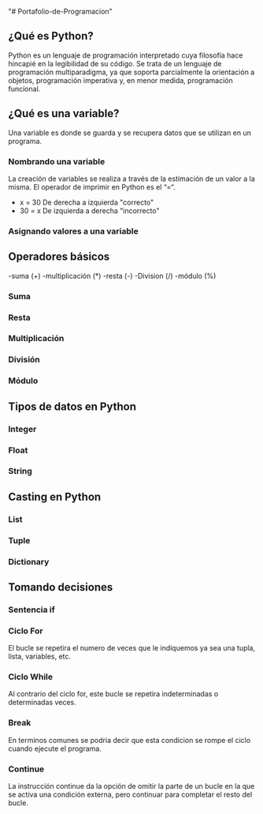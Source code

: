 "# Portafolio-de-Programacion" 
## ¿Qué es Python?
Python es un lenguaje de programación interpretado cuya filosofía hace hincapié en la legibilidad de su código. Se trata de un lenguaje de programación multiparadigma, ya que soporta parcialmente la orientación a objetos, programación imperativa y, en menor medida, programación funcional.
## ¿Qué es una variable?
Una variable es donde se guarda y se recupera datos que se utilizan en un programa.
### Nombrando una variable
La creación de variables se realiza a través de la estimación de un valor a la misma. El operador de imprimir en Python es el “=“.
- x = 30
De derecha a izquierda
"correcto"
- 30 = x
De izquierda a derecha
"incorrecto"

### Asignando valores a una variable

## Operadores básicos
-suma (+)
-multiplicación (*)
-resta (-)
-Division (/)
-módulo (%)

### Suma

### Resta

### Multiplicación

### División

### Módulo

## Tipos de datos en Python

### Integer

### Float

### String

## Casting en Python

### List

### Tuple

### Dictionary

## Tomando decisiones

### Sentencia if

### Ciclo For
El bucle se repetira el numero de veces que le indiquemos ya sea una tupla, lista, variables, etc.
### Ciclo While
Al contrario del ciclo for, este bucle se repetira indeterminadas o determinadas veces.
### Break
En terminos comunes se podria decir que esta condicion se rompe el ciclo cuando ejecute el programa.
### Continue
La instrucción continue da la opción de omitir la parte de un bucle en la que se activa una condición externa, pero continuar para completar el resto del bucle.
